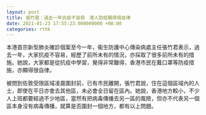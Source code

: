 ```yaml
---
layout: post
title: 張竹君：過去一年抗疫不容易　港人防疫顯得很自律
date: 2021-01-23 17:55:23.000000000 +08:00
categories: rthk
---
```


本港首宗新型肺炎確診個案至今一年，衞生防護中心傳染病處主任張竹君表示，過去一年，大家抗疫不容易，經歷了前所未有的情況，亦採取了很多前所未有的措施。她說，大家都是從抗疫中學習，覺得非常難得，香港市民在戴口罩等防疫措施，亦顯得很自律。

被問到佐敦受限區域凌晨圍封前，已有市民離開，張竹君說，住在這個區域內的人士，即使在平日亦會去其他區，未必會全日留在區內。她說，香港地方較小，不少人上班都要經過不少地區，當然有把病毒傳播去另一區的風險，但亦不代表另一個區本身沒有病毒傳播，就算是否圍封一個地方，都有以上問題。
